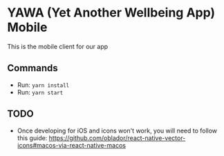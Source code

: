 # YAWA (Yet Another Wellbeing App) Mobile

This is the mobile client for our app

## Commands

- Run: `yarn install`
- Run: `yarn start`

## TODO

- Once developing for iOS and icons won't work, you will need to follow this guide: https://github.com/oblador/react-native-vector-icons#macos-via-react-native-macos
